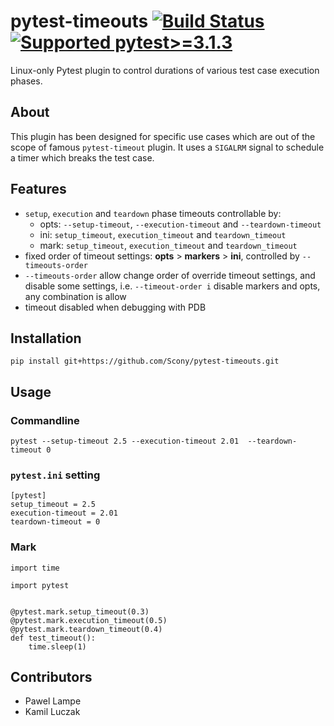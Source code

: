 # pytest-timeouts [![Build Status](https://travis-ci.org/Scony/pytest-timeouts.svg?branch=master)](https://travis-ci.org/Scony/pytest-timeouts) [![Supported pytest>=3.1.3](https://img.shields.io/badge/pytest-3.1-green.svg)]()

Linux-only Pytest plugin to control durations of various test case execution phases.

## About

This plugin has been designed for specific use cases which are out of the scope of famous `pytest-timeout` plugin.
It uses a `SIGALRM` signal to schedule a timer which breaks the test case.

## Features

* `setup`, `execution` and `teardown` phase timeouts controllable by:
   * opts: `--setup-timeout`, `--execution-timeout` and `--teardown-timeout`
   * ini: `setup_timeout`, `execution_timeout` and `teardown_timeout`
   * mark: `setup_timeout`, `execution_timeout` and `teardown_timeout`
* fixed order of timeout settings: **opts** > **markers** > **ini**, controlled by `--timeouts-order`
* `--timeouts-order` allow change order of override timeout settings, and disable some settings, i.e. `--timeout-order i` disable markers and opts, any combination is allow
* timeout disabled when debugging with PDB

## Installation

```
pip install git+https://github.com/Scony/pytest-timeouts.git
```

## Usage

### Commandline

```
pytest --setup-timeout 2.5 --execution-timeout 2.01  --teardown-timeout 0
```

### `pytest.ini` setting

```
[pytest]
setup_timeout = 2.5
execution-timeout = 2.01
teardown-timeout = 0
```

### Mark

```
import time

import pytest


@pytest.mark.setup_timeout(0.3)
@pytest.mark.execution_timeout(0.5)
@pytest.mark.teardown_timeout(0.4)
def test_timeout():
    time.sleep(1)
```

## Contributors

* Pawel Lampe
* Kamil Luczak
